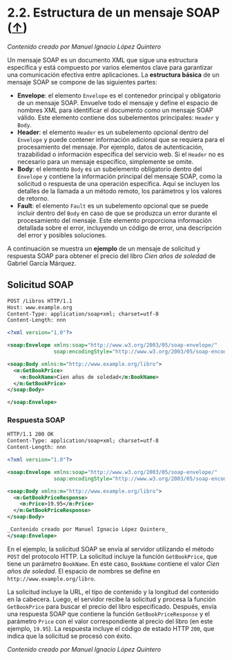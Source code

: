 # 2.2. Estructura de un mensaje SOAP ([↑](README.md))

_Contenido creado por Manuel Ignacio López Quintero_

Un mensaje SOAP es un documento XML que sigue una estructura específica y está compuesto por varios elementos clave para garantizar una comunicación efectiva entre aplicaciones. La **estructura básica** de un mensaje SOAP se compone de las siguientes partes:

* **Envelope**: el elemento `Envelope` es el contenedor principal y obligatorio de un mensaje SOAP. Envuelve todo el mensaje y define el espacio de nombres XML para identificar el documento como un mensaje SOAP válido. Este elemento contiene dos subelementos principales: `Header` y `Body`.
* **Header**: el elemento `Header` es un subelemento opcional dentro del `Envelope` y puede contener información adicional que se requiera para el procesamiento del mensaje. Por ejemplo, datos de autenticación, trazabilidad o información específica del servicio web. Si el `Header` no es necesario para un mensaje específico, simplemente se omite.
* **Body**: el elemento `Body` es un subelemento obligatorio dentro del `Envelope` y contiene la información principal del mensaje SOAP, como la solicitud o respuesta de una operación específica. Aquí se incluyen los detalles de la llamada a un método remoto, los parámetros y los valores de retorno.
* **Fault**: el elemento `Fault` es un subelemento opcional que se puede incluir dentro del `Body` en caso de que se produzca un error durante el procesamiento del mensaje. Este elemento proporciona información detallada sobre el error, incluyendo un código de error, una descripción del error y posibles soluciones.

A continuación se muestra un **ejemplo** de un mensaje de solicitud y respuesta SOAP para obtener el precio del libro *Cien años de soledad* de Gabriel García Márquez.

## Solicitud SOAP

```xml
POST /Libros HTTP/1.1
Host: www.example.org
Content-Type: application/soap+xml; charset=utf-8
Content-Length: nnn

<?xml version="1.0"?>

<soap:Envelope xmlns:soap="http://www.w3.org/2003/05/soap-envelope/"
               soap:encodingStyle="http://www.w3.org/2003/05/soap-encoding">

<soap:Body xmlns:m="http://www.example.org/libro">
  <m:GetBookPrice>
    <m:BookName>Cien años de soledad</m:BookName>
  </m:GetBookPrice>
</soap:Body>

</soap:Envelope>
```

### Respuesta SOAP

```xml
HTTP/1.1 200 OK
Content-Type: application/soap+xml; charset=utf-8
Content-Length: nnn

<?xml version="1.0"?>

<soap:Envelope xmlns:soap="http://www.w3.org/2003/05/soap-envelope/"
               soap:encodingStyle="http://www.w3.org/2003/05/soap-encoding">

<soap:Body xmlns:m="http://www.example.org/libro">
  <m:GetBookPriceResponse>
    <m:Price>19.95</m:Price>
  </m:GetBookPriceResponse>
</soap:Body>

_Contenido creado por Manuel Ignacio López Quintero_
</soap:Envelope>
```

En el ejemplo, la solicitud SOAP se envía al servidor utilizando el método `POST` del protocolo HTTP. La solicitud incluye la función `GetBookPrice`, que tiene un parámetro `BookName`. En este caso, `BookName` contiene el valor *Cien años de soledad*. El espacio de nombres se define en `http://www.example.org/libro`.

La solicitud incluye la URL, el tipo de contenido y la longitud del contenido en la cabecera. Luego, el servidor recibe la solicitud y procesa la función `GetBookPrice` para buscar el precio del libro especificado. Después, envía una respuesta SOAP que contiene la función `GetBookPriceResponse` y el parámetro `Price` con el valor correspondiente al precio del libro (en este ejemplo, `19.95`). La respuesta incluye el código de estado HTTP `200`, que indica que la solicitud se procesó con éxito.

_Contenido creado por Manuel Ignacio López Quintero_
